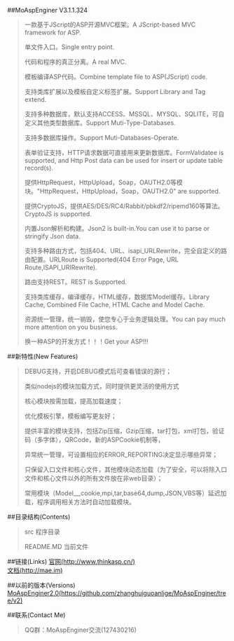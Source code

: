 ﻿##MoAspEnginer V3.1.1.324
> 一款基于JScript的ASP开源MVC框架。A JScript-based MVC framework for ASP.
> 
> 单文件入口。Single entry point.
> 
> 代码和程序的真正分离。A real MVC.
> 
> 模板编译ASP代码。Combine template file to ASP(JScript) code.
> 
> 支持类库扩展以及模板自定义标签扩展。Support Library and Tag extend.
> 
> 支持多种数据库，默认支持ACCESS、MSSQL、MYSQL、SQLITE，可自定义其他类型数据库。Support Muti-Type-Databases.
> 
> 支持多数据库操作。Support Muti-Databases-Operate.
> 
> 表单验证支持，HTTP请求数据可直接用来更新数据库。FormValidatee is supported, and Http Post data can be used for insert or update table record(s).
> 
> 提供HttpRequest，HttpUpload，Soap，OAUTH2.0等模块。"HttpRequest，HttpUpload，Soap，OAUTH2.0" are supported.
> 
> 提供CryptoJS，提供AES/DES/RC4/Rabbit/pbkdf2/ripemd160等算法。CryptoJS is supported.
> 
> 内置Json解析和构建。Json2 is built-in.You can use it to parse or stringify Json data.
> 
> 支持多种路由方式，包括404、URL、isapi_URLRewrite，完全自定义的路由配置。URLRoute is Supported(404 Error Page, URL Route,ISAPI_URIRewrite).
> 
> 路由支持REST。REST is Supported.
> 
> 支持类库缓存，编译缓存，HTML缓存，数据库Model缓存。Library Cache, Combined File Cache, HTML Cache and Model Cache.
> 
> 资源统一管理，统一销毁，使您专心于业务逻辑处理。You can pay much more attention on you business.
> 
> 换一种ASP的开发方式！！！Get your ASP!!!
> 

##新特性(New Features)
> DEBUG支持，开启DEBUG模式后可查看错误的源行；
> 
> 类似nodejs的模块加载方式，同时提供更灵活的使用方式
> 
> 核心模块按需加载，提高加载速度；
> 
> 优化模板引擎，模板编写更友好；
> 
> 提供丰富的模块支持，包括Zip压缩，Gzip压缩，tar打包，xml打包，验证码（多字体），QRCode，新的ASPCookie机制等，
> 
> 异常统一管理，可设置相应的ERROR_REPORTING决定显示哪些异常；
> 
> 只保留入口文件和核心文件，其他模块动态加载（为了安全，可以将除入口文件和核心文件以外的所有文件放在非web目录）；
> 
> 常用模块（Model__,cookie,mpi,tar,base64,dump,JSON,VBS等）延迟加载，程序调用相关方法时自动加载模块。
> 

##目录结构(Contents)
> src	程序目录
> 
> README.MD	当前文件
> 

##链接(Links)
[官网(http://www.thinkasp.cn/)](http://www.thinkasp.cn/)<br />
[文档(http://mae.im)](http://docs.thinkasp.cn/)<br />

##以前的版本(Versions)
[MoAspEnginer2.0(https://github.com/zhanghuiguoanlige/MoAspEnginer/tree/v2)](https://github.com/zhanghuiguoanlige/MoAspEnginer/tree/v2)<br />

##联系(Contact Me)
> QQ群：MoAspEnginer交流(127430216)
